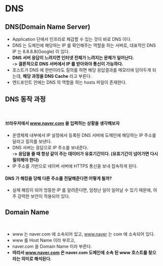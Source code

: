 # DNS

## DNS(Domain Name Server)

* Application 단에서 인프라로 체감할 수 있는 것이 바로 DNS 이다.
* DNS 는 도메인에 해당하는 IP 를 확인해주는 역할을 하는 서버로, 대표적인 DNS IP 는 8.8.8.8(Google) 이 있다.
* **DNS 서버 응답이 느려지면 인터넷 전체가 느려지는 문제가 일어난다.**\
  **-> 결론적으로 DNS 서버에서 IP 를 받아와야 통신이 가능하다.**
* 호스트가 DNS 에 한번이라도 질의를 하면 해당 응답결과를 메모리에 담아두게 되는데, **해당 과정을 DNS Cache** 라고 부른다.
* 엔드포인트 안에는 DNS 의 역할을 하는 hosts 파일이 존재한다.

## DNS 동작 과정

<figure><img src="../../../.gitbook/assets/스크린샷 2024-01-06 16.34.14.png" alt=""><figcaption></figcaption></figure>

#### 브라우저에서 www.naver.com 을 입력하는 상황을 생각해보자

* 운영체제 내부에서 IP 설정에서 등록된 DNS 서버에 도메인에 해당하는 IP 주소를 달라고 질의를 보낸다.
* DNS 서버는 응답으로 IP 주소를 보내준다.\
  **-> 응답을 줄 때 항상 같이 주는 데이터가 유효기간이다. (유효기간이 넘어가면 다시 질의해야 한다)**
* IP 주소를 기반으로 네이버 서버에 HTTPS 통신을 보내 접속하게 된다.

#### DNS 가 해킹을 당해 다른 주소를 전달해준다면 어떻게 될까?

* 실제 해킹이 되어 엉뚱한 IP 를 알려준다면, 엄청난 일이 일어날 수 있기 때문에, 아주 강력한 보안이 적용되어 있다.

## Domain Name

<figure><img src="../../../.gitbook/assets/스크린샷 2024-01-06 16.29.59.png" alt=""><figcaption></figcaption></figure>

* www 는 naver.com 에 소속되어 있고, www.naver 는 com 에 소속되어 있다.
* www 를 Host Name 이라 부르고,
* naver.com 을 Domain Name 이라 부른다.
* **따라서 www.naver.com 은 naver.com 도메인에 소속 된 www 호스트를 찾으라는 의미로 해석된다.**
